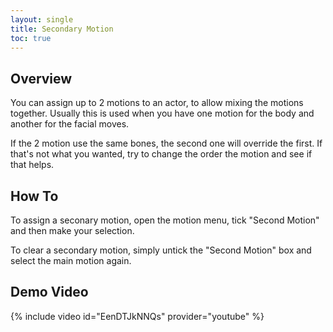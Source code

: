 ```yaml
---
layout: single
title: Secondary Motion
toc: true
---
```


## Overview
You can assign up to 2 motions to an actor, to allow mixing the motions together. Usually this is used when you have one motion for the body and another for the facial moves. 

If the 2 motion use the same bones, the second one will override the first. If that's not what you wanted, try to change the order the motion and see if that helps.

## How To
To assign a seconary motion, open the motion menu, tick "Second Motion" and then make your selection. 

To clear a secondary motion, simply untick the "Second Motion" box and select the main motion again.

## Demo Video
{% include video id="EenDTJkNNQs" provider="youtube" %}
